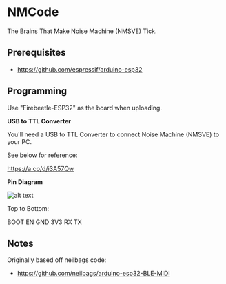 # NMCode
The Brains That Make Noise Machine (NMSVE) Tick.

## Prerequisites
 * https://github.com/espressif/arduino-esp32

## Programming
Use "Firebeetle-ESP32" as the board when uploading.

**USB to TTL Converter**

You'll need a USB to TTL Converter to connect Noise Machine (NMSVE) to your PC.

See below for reference:

https://a.co/d/i3A57Qw

**Pin Diagram**

![alt text](https://github.com/thisisnoiseinc/NMCode/blob/main/Programming/Pins.png)

Top to Bottom:

BOOT
EN
GND
3V3
RX
TX

## Notes
 Originally based off neilbags code:
 * https://github.com/neilbags/arduino-esp32-BLE-MIDI
